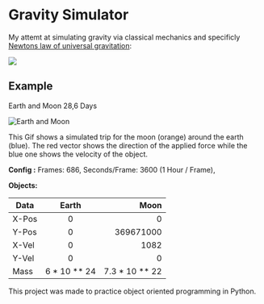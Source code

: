 # Gravity Simulator
My attemt at simulating gravity via classical mechanics and specificly [Newtons law of universal gravitation](https://en.wikipedia.org/wiki/Newton%27s_law_of_universal_gravitation):

![](https://wikimedia.org/api/rest_v1/media/math/render/svg/48f74b3b4d591ba1996c4d481f74ac3ab7e279d7)

## Example
Earth and Moon 28,6 Days

![Earth and Moon](/moon_and_earth.gif)

This Gif shows a simulated trip for the moon (orange) around the earth (blue).
The red vector shows the direction of the applied force while the blue one shows the velocity of the object. 

**Config :** 
Frames: 686,
Seconds/Frame: 3600 (1 Hour / Frame),

**Objects:**

| Data          | Earth         | Moon          |
| ------------- |:-------------:| ----------:   |
| X-Pos         | 0             | 0             |
| Y-Pos         | 0             | 369671000     |
| X-Vel         | 0             |    1082       |
| Y-Vel         | 0             |    0          |
| Mass          | 6 * 10 ** 24  |7.3 * 10 ** 22 |




This project was made to practice object oriented programming in Python.

